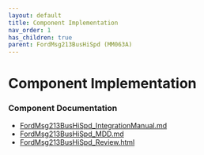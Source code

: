 ```yaml
---
layout: default
title: Component Implementation
nav_order: 1
has_children: true
parent: FordMsg213BusHiSpd (MM063A)
---
```

# Component Implementation
### Component Documentation

- [FordMsg213BusHiSpd_IntegrationManual.md](doc/FordMsg213BusHiSpd_IntegrationManual.md)
- [FordMsg213BusHiSpd_MDD.md](doc/FordMsg213BusHiSpd_MDD.md)
- [FordMsg213BusHiSpd_Review.html](doc/FordMsg213BusHiSpd_Review.html)

